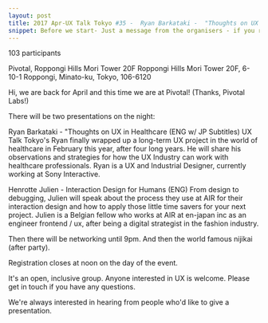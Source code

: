 ```yaml
---
layout: post
title: 2017 Apr-UX Talk Tokyo #35 -  Ryan Barkataki -  "Thoughts on UX in Healthcare" & Julien Henrotte -  "Interaction Design for Humans"
snippet: Before we start- Just a message from the organisers - if you reserve a ticket and then can't -
---
```

103 participants

Pivotal, Roppongi Hills Mori Tower 20F Roppongi Hills Mori Tower 20F, 6-10-1 Roppongi, Minato-ku, Tokyo, 106-6120

Hi, we are back for April and this time we are at Pivotal! (Thanks, Pivotal Labs!)

There will be two presentations on the night:

Ryan Barkataki - "Thoughts on UX in Healthcare (ENG w/ JP Subtitles)
UX Talk Tokyo's Ryan finally wrapped up a long-term UX project in the world of healthcare in February this year, after four long years. He will share his observations and strategies for how the UX Industry can work with healthcare professionals. Ryan is a UX and Industrial Designer, currently working at Sony Interactive.

Henrotte Julien - Interaction Design for Humans (ENG)
From design to debugging, Julien will speak about the process they use at AIR for their interaction design and how to apply those little time savers for your next project. Julien is a Belgian fellow who works at AIR at en-japan inc as an engineer frontend / ux, after being a digital strategist in the fashion industry.

Then there will be networking until 9pm. And then the world famous nijikai (after party).

Registration closes at noon on the day of the event.

It's an open, inclusive group. Anyone interested in UX is welcome. Please get in touch if you have any questions.

We're always interested in hearing from people who'd like to give a presentation.

